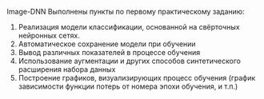 Image-DNN
Выполнены пункты по первому практическому заданию:
1. Реализация модели классификации, основанной на свёрточных нейронных сетях.
2. Автоматическое сохранение модели при обучении 
3. Вывод различных показателей в процессе обучения
4. Использование аугментации и других способов синтетического расширения набора данных
5. Построение графиков, визуализирующих процесс обучения (график зависимости функции потерь от номера эпохи обучения, и т.п.)
